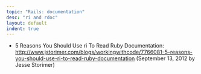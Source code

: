 ```yaml
---
topic: "Rails: documentation"
desc: "ri and rdoc"
layout: default
indent: true
---
```


* 5 Reasons You Should Use ri To Read Ruby Documentation: <http://www.jstorimer.com/blogs/workingwithcode/7766081-5-reasons-you-should-use-ri-to-read-ruby-documentation> 
    (September 13, 2012 by Jesse Storimer)
